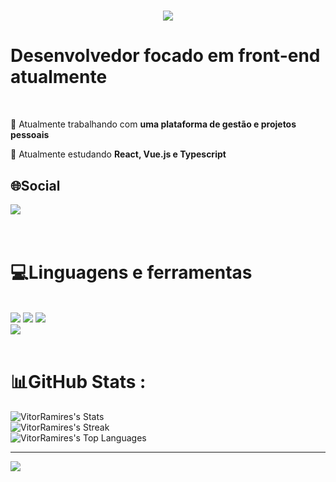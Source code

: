 <h1 align="center">
    <img src="https://readme-typing-svg.herokuapp.com/?font=Righteous&size=35&center=true&vCenter=true&width=500&height=70&duration=4000&lines=Olá!+👋;+Me+chamo+Vitor+Ramires!;" />
</h1>

<h1> Desenvolvedor focado em front-end atualmente</h1>


<br/>

<div>

 🔭 Atualmente trabalhando com **uma plataforma de gestão e projetos pessoais**
 
 🌱 Atualmente estudando **React, Vue.js e Typescript**

 </div>
 

## 🌐Social
<div>
  <a href="https://www.linkedin.com/in/vitor-ramires-1a6b051bb" target="_blank">
    <img src="https://img.shields.io/badge/LinkedIn-0077B5?style=for-the-badge&logo=linkedin&logoColor=white" target="_blank" />
  </a>
</div>
<br/>
<br/>

# 💻Linguagens e ferramentas
<br/>
<div>
    <img src="https://skillicons.dev/icons?i=react,bootstrap,html,css" />
    <img src="https://skillicons.dev/icons?i=github,figma,git,nodejs" />
    <img src="https://skillicons.dev/icons?i=javascript,typescript,photoshop,figma" /><br>
    <img src="https://skillicons.dev/icons?i=vscode,docker,vue,django" />
</div>
<br/>

# 📊GitHub Stats :
![VitorRamires's Stats](https://github-readme-stats.vercel.app/api?username=VitorRamires&theme=vue-dark&show_icons=true&hide_border=true&count_private=true)<br/>
![VitorRamires's Streak](https://github-readme-streak-stats.herokuapp.com/?user=VitorRamires&theme=vue-dark&hide_border=true)<br/>
![VitorRamires's Top Languages](https://github-readme-stats.vercel.app/api/top-langs/?username=VitorRamires&theme=vue-dark&show_icons=true&hide_border=true&layout=compact)

---
[![](https://visitcount.itsvg.in/api?id=VitorRamires&icon=0&color=0)](https://visitcount.itsvg.in)
















